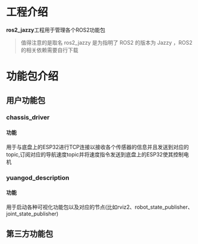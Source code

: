 # 工程介绍
**ros2_jazzy**工程用于管理各个ROS2功能包  
> 值得注意的是取名 ros2_jazzy 是为指明了 ROS2 的版本为 Jazzy ，ROS2的相关依赖需要自行下载  

# 功能包介绍
## 用户功能包
### chassis_driver
#### 功能
用于与底盘上的ESP32进行TCP连接以接收各个传感器的信息并且发送到对应的topic,订阅对应的导航速度topic并将速度指令发送到底盘上的ESP32使其控制电机  

### yuangod_description
#### 功能
用于启动各种可视化功能包以及对应的节点(比如rviz2、robot_state_publisher、joint_state_publisher)  

## 第三方功能包

